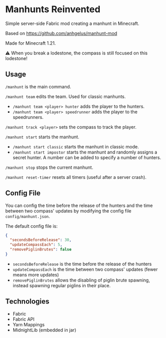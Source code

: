 # Manhunts Reinvented

Simple server-side Fabric mod creating a manhunt in Minecraft.

Based on https://github.com/anhgelus/manhunt-mod

Made for Minecraft 1.21.

:warning: When you break a lodestone, the compass is still focused on this lodestone!

## Usage

`/manhunt` is the main command.

`/manhunt team` edits the team. Used for classic manhunts.
- `/manhunt team <player> hunter` adds the player to the hunters.
- `/manhunt team <player> speedrunner` adds the player to the speedrunners.

`/manhunt track <player>` sets the compass to track the player.

`/manhunt start` starts the manhunt.
- `/manhunt start classic` starts the manhunt in classic mode.
- `/manhunt start impostor` starts the manhunt and randomly assigns a secret hunter. A number can be added to specify a number of hunters.

`/manhunt stop` stops the current manhunt.

`/manhunt reset-timer` resets all timers (useful after a server crash).

## Config File

You can config the time before the release of the hunters and the time between two compass' updates by modifying the config 
file `config/manhunt.json`.

The default config file is:
```json
{
  "secondsBeforeRelease": 30,
  "updateCompassEach": 5,
  "removePiglinBrutes": false
}
```

- `secondsBeforeRelease` is the time before the release of the hunters
- `updateCompassEach` is the time between two compass' updates (fewer means more updates)
- `removePiglinBrutes` allows the disabling of piglin brute spawning, instead spawning regular piglins in their place.

## Technologies

- Fabric
- Fabric API
- Yarn Mappings
- MidnightLib (embedded in jar)
